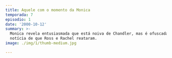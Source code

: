 ```yaml
---
title: Aquele com o momento da Monica
temporada: 7
episodio: 1
date: '2000-10-12'
summary: >-
  Monica revela entusiasmada que está noiva de Chandler, mas é ofuscada pela
  notícia de que Ross e Rachel reataram.
image: ./img/1/thumb-medium.jpg

---
```

